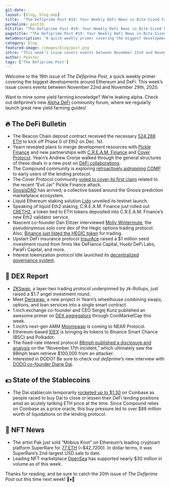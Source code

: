 ```yaml
---
git-date:
layout: [blog, blog-amp]
title:  "The Defiprime Post #19: Your Weekly DeFi News in Bite-Sized Fashion"
permalink: post19
h1title: "The Defiprime Post #19: Your Weekly DeFi News in Bite-Sized Fashion"
pagetitle: "The Defiprime Post #19: Your Weekly DeFi News in Bite-Sized Fashion"
metadescription: "A quick weekly primer covering the biggest developments around Ethereum and DeFi. This week’s issue covers events between November 22nd and November 29th, 2020"
category: blog
featured-image: /images/blog/post.png
intro: "This week’s issue covers events between November 22nd and November 29th, 2020"
author: Peaster
tags: ['The Defiprime Post']
---
```

Welcome to the 19th issue of _The Defiprime Post_, a quick weekly primer covering the biggest developments around Ethereum and DeFi. This week’s issue covers events between November 22nd and November 29th, 2020.

Want to mine some yield farming knowledge? We’re leaking alpha. Check out defiprime’s new [Alpha DeFi](https://alpha.defiprime.com/c/yield-farming/6) community forum, where we regularly launch great new yield farming guides!


## 🔥 The DeFi Bulletin

*   The Beacon Chain deposit contract received the necessary [524,288 ETH](https://www.theblockcrypto.com/linked/85531/eth2-deposit-contract-threshold-phase-0) to kick off Phase 0 of Eth2 on Dec. 1st.
*   Yearn revealed plans to merge development resources with [Pickle Finance](https://medium.com/iearn/pickle-yearn-ferment-co-operation-dill-eec43b93d0ea) and new partnerships with [C.R.E.A.M. Finance](https://medium.com/iearn/yearn-cream-v2-merger-e9fa6c6989b4) and [Cover Protocol](https://medium.com/iearn/yearn-cover-merger-651142828c45). Yearn’s Andrew Cronje walked through the general structures of these deals in a new post on [DeFi collaborations](https://andrecronje.medium.com/merger-acquisition-partnership-collaboration-nomenclature-in-the-decentralized-space-ca24370d6f27).
*   The Compound community is exploring [retroactively aidropping COMP](https://www.comp.xyz/t/should-compound-retroactively-airdrop-tokens-to-early-users/595/2) to early users of the lending protocol.
*   The Cover Protocol community [voted to cover its first claim](https://coverprotocol.medium.com/11-21-20-claim-outcome-for-pickle-finance-aa2fcc56cb7c) related to the recent “Evil Jar” Pickle Finance attack.
*   [GnosisDAO](https://blog.gnosis.pm/announcing-gnosisdao-a7102fcf9224) has arrived, a collective based around the Gnosis prediction marketplace ecosystem.
*   Liquid Ethereum staking solution [Lido](https://blog.lido.fi/lido-testnet-launch/) unveiled its testnet launch.
*   Speaking of liquid Eth2 staking, C.R.E.A.M. Finance just rolled out [CRETH2](https://twitter.com/CreamdotFinance/status/1331165435052445696), a token tied to ETH tokens deposited into C.R.E.A.M. Finance’s new Eth2 validator service.
*   Nascent co-founder Dan Elitzer interviewed [Molly Wintermute](https://www.youtube.com/watch?v=5q_5NHO70ig&feature=youtu.be), the pseudonymous solo core dev of the Hegic options trading protocol. Also, [Binance just listed the HEGIC token](https://www.binance.com/en/support/announcement/f59a14138c404e3d85615ab302ac5090) for trading.
*   Upstart DeFi insurance protocol [InsurAce](https://insurace-protocol.medium.com/insurace-1-million-seed-funding-raised-led-by-tier-1-investors-e25cfec19b16) raised a $1 million seed investment round from firms like DeFiance Capital, Huobi DeFi Labs, ParaFi Capital, and more.
*   Interest tokenization protocol Idle launched its [decentralized governance system](https://idlefinance.medium.com/idle-governance-is-live-9b55e8f407d7).


## 💱 DEX Report

*   [ZKSwap](https://www.theblockcrypto.com/linked/85399/bixin-snz-fbg-dex-zkswap-angel-round), a layer-two trading protocol underpinned by zk-Rollups, just raised a $1.7 angel investment round.
*   Meet [Deriswap](https://andrecronje.medium.com/deriswap-capital-efficient-swaps-futures-options-and-loans-ea424b24a41c), a new project in Yearn’s wheelhouse combining swaps, options, and loan services into a single smart contract.
*   1.inch.exchange co-founder and CEO Sergej Kunz published an awesome primer on [DEX aggregators](https://coinmarketcap.com/alexandria/article/what-are-dex-aggregators-a-deep-dive-by-1inch) through CoinMarketCap this week.
*   1.inch’s next-gen AMM [Mooniswap](https://near.org/blog/mooniswap-brings-its-next-generation-amm-protocol-by-1inch-to-near/) is coming to NEAR Protocol.
*   Ethereum-based [IDEX](https://www.coindesk.com/idex-binance-smart-chain-polkadot) is bringing its tokens to Binance Smart Chance (BSC) and Polkadot.
*   The fixed-rate interest protocol [88mph published a disclosure and analysis](https://medium.com/88mphapp/the-88mph-wild-ride-e09ec56ed079) on the “November 17th incident,” which ultimately saw the 88mph team retrieve $100,000 from an attacker.
*   Interested in DODO? Be sure to check out _defiprime_’s new interview with [DODO co-founder Diane Dai](https://defiprime.com/dodo).


## 💵 State of the Stablecoins

*   The Dai stablecoin temporarily [rocketed up to $1.30](https://www.theblockcrypto.com/post/85850/dai-compound-dydx-liquidations-defi) on Coinbase as people raced to buy Dai to close or lessen their DeFi lending positions amid an acutely tanking ETH price at the time. Since Compound relies on Coinbase as a price oracle, this buy pressure led to over $88 million worth of liquidations on the lending protocol.


## 💎 NFT News

*   The artist Pak just sold “Möbius Knot” on Ethereum’s leading cryptoart platform SuperRare for [77 ETH](https://twitter.com/SuperRare_co/status/1333083621553561600) (~$42,7200). In dollar terms, it was SuperRare’s 2nd-largest USD sale to date.
*   Leading NFT marketplace [OpenSea](https://twitter.com/opensea/status/1331990631024091142) has supported nearly $30 million in volume as of this week.


Thanks for reading, and be sure to catch the 20th issue of _The Defiprime Post_ out this time next week! 👋♦️👋
